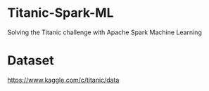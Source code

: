 # Titanic-Spark-ML
Solving the Titanic challenge with Apache Spark Machine Learning

# Dataset
https://www.kaggle.com/c/titanic/data




